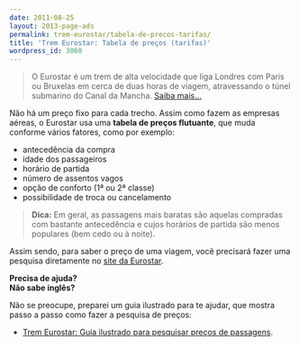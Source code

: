 ```yaml
---
date: 2011-08-25
layout: 2013-page-ads
permalink: trem-eurostar/tabela-de-precos-tarifas/
title: 'Trem Eurostar: Tabela de preços (tarifas)'
wordpress_id: 3060
---
```


> O Eurostar é um trem de alta velocidade que liga Londres com Paris ou Bruxelas em cerca de duas horas de viagem, atravessando o túnel submarino do Canal da Mancha. [Saiba mais…](http://aurelio.net/trem-eurostar/)

Não há um preço fixo para cada trecho. Assim como fazem as empresas aéreas, o Eurostar usa uma **tabela de preços flutuante**, que muda conforme vários fatores, como por exemplo:

  * antecedência da compra
  * idade dos passageiros
  * horário de partida
  * número de assentos vagos
  * opção de conforto (1ª ou 2ª classe)
  * possibilidade de troca ou cancelamento

> **Dica:** Em geral, as passagens mais baratas são aquelas compradas com bastante antecedência e cujos horários de partida são menos populares (bem cedo ou à noite).

Assim sendo, para saber o preço de uma viagem, você precisará fazer uma pesquisa diretamente no [site da Eurostar](http://www.eurostar.com).

**Precisa de ajuda?**  
**Não sabe inglês?**

Não se preocupe, preparei um guia ilustrado para te ajudar, que mostra passo a passo como fazer a pesquisa de preços:

  * [Trem Eurostar: Guia ilustrado para pesquisar preços de passagens](http://aurelio.net/trem-eurostar/guia-ilustrado-para-pesquisar-precos-de-passagens/).

